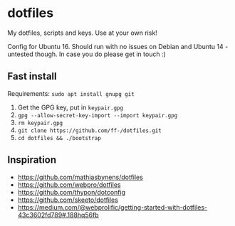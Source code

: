 # dotfiles

My dotfiles, scripts and keys. Use at your own risk!

Config for Ubuntu 16. Should run with no issues on Debian and Ubuntu 14 - untested though. In case you do please get in touch :)

## Fast install

Requirements: `sudo apt install gnupg git`

1. Get the GPG key, put in `keypair.gpg`
2. `gpg --allow-secret-key-import --import keypair.gpg`
3. `rm keypair.gpg`
4. `git clone https://github.com/ff-/dotfiles.git`
5. `cd dotfiles && ./bootstrap`

## Inspiration

- https://github.com/mathiasbynens/dotfiles
- https://github.com/webpro/dotfiles
- https://github.com/thypon/dotconfig
- https://github.com/skeeto/dotfiles
- https://medium.com/@webprolific/getting-started-with-dotfiles-43c3602fd789#.188hq56fb
